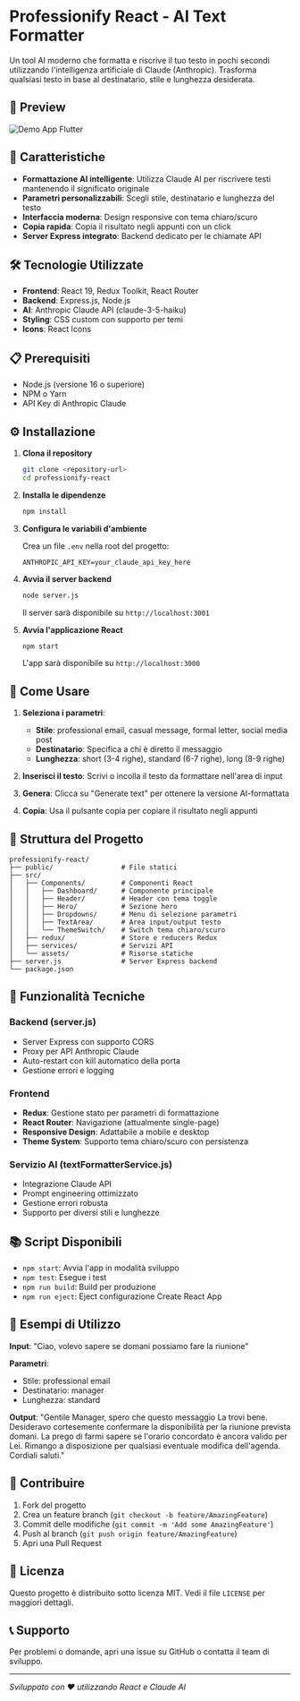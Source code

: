 # Professionify React - AI Text Formatter

Un tool AI moderno che formatta e riscrive il tuo testo in pochi secondi utilizzando l'intelligenza artificiale di Claude (Anthropic). Trasforma qualsiasi testo in base al destinatario, stile e lunghezza desiderata.

## 📸 Preview
![Demo App Flutter](https://i.ibb.co/NdKy4sXS/Professionify-Gif.gif)

## 🚀 Caratteristiche

- **Formattazione AI intelligente**: Utilizza Claude AI per riscrivere testi mantenendo il significato originale
- **Parametri personalizzabili**: Scegli stile, destinatario e lunghezza del testo
- **Interfaccia moderna**: Design responsive con tema chiaro/scuro
- **Copia rapida**: Copia il risultato negli appunti con un click
- **Server Express integrato**: Backend dedicato per le chiamate API

## 🛠️ Tecnologie Utilizzate

- **Frontend**: React 19, Redux Toolkit, React Router
- **Backend**: Express.js, Node.js
- **AI**: Anthropic Claude API (claude-3-5-haiku)
- **Styling**: CSS custom con supporto per temi
- **Icons**: React Icons

## 📋 Prerequisiti

- Node.js (versione 16 o superiore)
- NPM o Yarn
- API Key di Anthropic Claude

## ⚙️ Installazione

1. **Clona il repository**
   ```bash
   git clone <repository-url>
   cd professionify-react
   ```

2. **Installa le dipendenze**
   ```bash
   npm install
   ```

3. **Configura le variabili d'ambiente**
   
   Crea un file `.env` nella root del progetto:
   ```env
   ANTHROPIC_API_KEY=your_claude_api_key_here
   ```

4. **Avvia il server backend**
   ```bash
   node server.js
   ```
   Il server sarà disponibile su `http://localhost:3001`

5. **Avvia l'applicazione React**
   ```bash
   npm start
   ```
   L'app sarà disponibile su `http://localhost:3000`

## 🎯 Come Usare

1. **Seleziona i parametri**:
   - **Stile**: professional email, casual message, formal letter, social media post
   - **Destinatario**: Specifica a chi è diretto il messaggio
   - **Lunghezza**: short (3-4 righe), standard (6-7 righe), long (8-9 righe)

2. **Inserisci il testo**: Scrivi o incolla il testo da formattare nell'area di input

3. **Genera**: Clicca su "Generate text" per ottenere la versione AI-formattata

4. **Copia**: Usa il pulsante copia per copiare il risultato negli appunti

## 📁 Struttura del Progetto

```
professionify-react/
├── public/                 # File statici
├── src/
│   ├── Components/         # Componenti React
│   │   ├── Dashboard/      # Componente principale
│   │   ├── Header/         # Header con tema toggle
│   │   ├── Hero/           # Sezione hero
│   │   ├── Dropdowns/      # Menu di selezione parametri
│   │   ├── TextArea/       # Area input/output testo
│   │   └── ThemeSwitch/    # Switch tema chiaro/scuro
│   ├── redux/              # Store e reducers Redux
│   ├── services/           # Servizi API
│   └── assets/             # Risorse statiche
├── server.js               # Server Express backend
└── package.json
```

## 🔧 Funzionalità Tecniche

### Backend (server.js)
- Server Express con supporto CORS
- Proxy per API Anthropic Claude
- Auto-restart con kill automatico della porta
- Gestione errori e logging

### Frontend
- **Redux**: Gestione stato per parametri di formattazione
- **React Router**: Navigazione (attualmente single-page)
- **Responsive Design**: Adattabile a mobile e desktop
- **Theme System**: Supporto tema chiaro/scuro con persistenza

### Servizio AI (textFormatterService.js)
- Integrazione Claude API
- Prompt engineering ottimizzato
- Gestione errori robusta
- Supporto per diversi stili e lunghezze

## 📚 Script Disponibili

- `npm start`: Avvia l'app in modalità sviluppo
- `npm test`: Esegue i test
- `npm run build`: Build per produzione
- `npm run eject`: Eject configurazione Create React App

## 🌟 Esempi di Utilizzo

**Input**: "Ciao, volevo sapere se domani possiamo fare la riunione"

**Parametri**: 
- Stile: professional email
- Destinatario: manager
- Lunghezza: standard

**Output**: "Gentile Manager, spero che questo messaggio La trovi bene. Desideravo cortesemente confermare la disponibilità per la riunione prevista domani. La prego di farmi sapere se l'orario concordato è ancora valido per Lei. Rimango a disposizione per qualsiasi eventuale modifica dell'agenda. Cordiali saluti."

## 🤝 Contribuire

1. Fork del progetto
2. Crea un feature branch (`git checkout -b feature/AmazingFeature`)
3. Commit delle modifiche (`git commit -m 'Add some AmazingFeature'`)
4. Push al branch (`git push origin feature/AmazingFeature`)
5. Apri una Pull Request

## 📄 Licenza

Questo progetto è distribuito sotto licenza MIT. Vedi il file `LICENSE` per maggiori dettagli.

## 📞 Supporto

Per problemi o domande, apri una issue su GitHub o contatta il team di sviluppo.

---

*Sviluppato con ❤️ utilizzando React e Claude AI*
